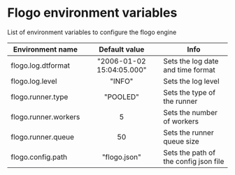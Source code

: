 # Flogo environment variables

List of environment variables to configure the flogo engine

| Environment name      | Default value             | Info                                  |
| --------------------- |:-------------------------:|-------------------------------------- |
| flogo.log.dtformat    | "2006-01-02 15:04:05.000" | Sets the log date and time format     |
| flogo.log.level       | "INFO"                    | Sets the log level                    |
| flogo.runner.type     | "POOLED"                  | Sets the type of the runner           |
| flogo.runner.workers  | 5                         | Sets the number of workers            |
| flogo.runner.queue    | 50                        | Sets the runner queue size            |
| flogo.config.path     | "flogo.json"              | Sets the path of the config json file |